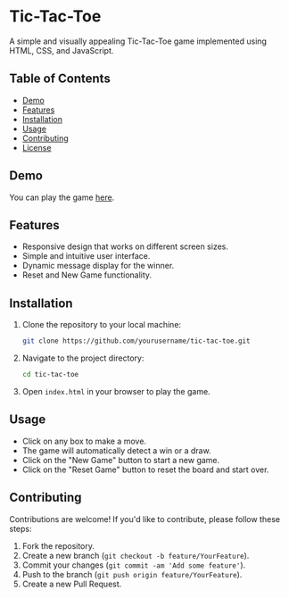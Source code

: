# Tic-Tac-Toe

A simple and visually appealing Tic-Tac-Toe game implemented using HTML, CSS, and JavaScript.

## Table of Contents

- [Demo](#demo)
- [Features](#features)
- [Installation](#installation)
- [Usage](#usage)
- [Contributing](#contributing)
- [License](#license)

## Demo

You can play the game [here](https://your-demo-url.com).

## Features

- Responsive design that works on different screen sizes.
- Simple and intuitive user interface.
- Dynamic message display for the winner.
- Reset and New Game functionality.

## Installation

1. Clone the repository to your local machine:
    ```bash
    git clone https://github.com/yourusername/tic-tac-toe.git
    ```

2. Navigate to the project directory:
    ```bash
    cd tic-tac-toe
    ```

3. Open `index.html` in your browser to play the game.

## Usage

- Click on any box to make a move.
- The game will automatically detect a win or a draw.
- Click on the "New Game" button to start a new game.
- Click on the "Reset Game" button to reset the board and start over.

## Contributing

Contributions are welcome! If you'd like to contribute, please follow these steps:

1. Fork the repository.
2. Create a new branch (`git checkout -b feature/YourFeature`).
3. Commit your changes (`git commit -am 'Add some feature'`).
4. Push to the branch (`git push origin feature/YourFeature`).
5. Create a new Pull Request.


